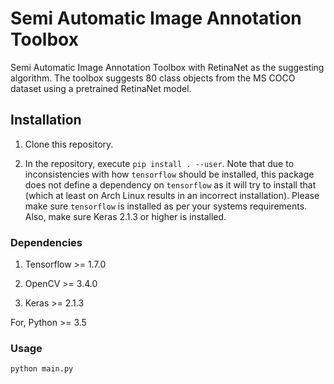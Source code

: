 # Semi Automatic Image Annotation Toolbox

Semi Automatic Image Annotation Toolbox with RetinaNet as the suggesting algorithm. The toolbox suggests 80 class objects from the MS COCO dataset using a pretrained RetinaNet model.

## Installation

1) Clone this repository.

2) In the repository, execute `pip install . --user`.
   Note that due to inconsistencies with how `tensorflow` should be installed,
   this package does not define a dependency on `tensorflow` as it will try to install that (which at least on Arch Linux results in an incorrect installation).
   Please make sure `tensorflow` is installed as per your systems requirements.
   Also, make sure Keras 2.1.3 or higher is installed.

### Dependencies

1) Tensorflow >= 1.7.0

2) OpenCV >= 3.4.0

3) Keras >= 2.1.3

For, Python >= 3.5

### Usage
```
python main.py
```
